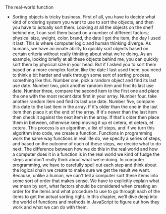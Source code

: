 The real-world function
- Sorting objects is tricky business. First of all, you have to decide what kind of ordering system you want to use to sort the objects, and then you have to actually sort them. Looking at all the objects on the shelf behind me, I can sort them based on a number of different factors; physical size, weight, color, brand, the date I got the item, the day I used it last. This is where computer logic and human thinking diverge. As humans, we have an innate ability to quickly sort objects based on certain criteria without really thinking about what we're doing. As an example, looking briefly at all these objects behind me, you can quickly sort them by physical size in your head. But if I asked you to sort them based on a more complex factor, like the date I last used them, you need to think a bit harder and walk through some sort of sorting process, something like this. Number one, pick a random object and find its last use date. Number two, pick another random item and find its last use date. Number three, compare the second item to the first one and place the one with the most recent date first in your array. Number four, take another random item and find its last use date. Number five, compare this date to the last item in the array. If it's older than the one in the last item then place it at the end of the array. If it's newer than the last item then check it against the next item in the array. If that's older then place them in between, otherwise keep moving it up et cetera, et cetera, et cetera. This process is an algorithm, a list of steps, and if we turn this algorithm into code, we create a function. Functions in programming work the same way functions in real life do, we specify a series of steps, and based on the outcome of each of these steps, we decide what to do next. The difference between how we do this in the real world and how a computer does it in a function is in the real world we kind of fudge the steps and don't really think about what we're doing. In computer programming, we have to carefully spell out each step and think about the logical chain we create to make sure we get the result we want. Because, unlike a human, we can't tell a computer sort these items into some sort of order that makes sense. We have to explicitly explain what we mean by sort, what factors should be considered when creating an order for the items and what procedure to use to go through each of the items to get the actual sorting right. In this chapter, we'll dive deep into the world of functions and methods in JavaScript to figure out how they work and what we can do with them.